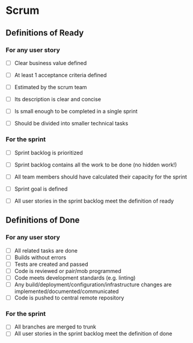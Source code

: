 # Scrum

## Definitions of Ready

### For any user story
- [ ] Clear business value defined
- [ ] At least 1 acceptance criteria defined
- [ ] Estimated by the scrum team
- [ ] Its description is clear and concise
- [ ] Is small enough to be completed in a single sprint
- [ ] Should be divided into smaller technical tasks


### For the sprint
- [ ] Sprint backlog is prioritized
- [ ] Sprint backlog contains all the work to be done (no hidden work!)
- [ ] All team members should have calculated their capacity for the sprint
- [ ] Sprint goal is defined
- [ ] All user stories in the sprint backlog meet the definition of ready


## Definitions of Done

### For any user story
- [ ] All related tasks are done
- [ ] Builds without errors
- [ ] Tests are created and passed
- [ ] Code is reviewed or pair/mob programmed
- [ ] Code meets development standards (e.g. linting)
- [ ] Any build/deployment/configuration/infrastructure changes are implemented/documented/communicated
- [ ] Code is pushed to central remote repository

### For the sprint
- [ ] All branches are merged to trunk
- [ ] All user stories in the sprint backlog meet the definition of done